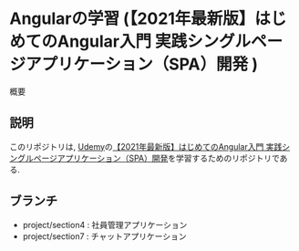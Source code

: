 Angularの学習 (【2021年最新版】はじめてのAngular入門 実践シングルページアプリケーション（SPA）開発 )
====

概要

## 説明

このリポジトリは, [Udemy](https://www.udemy.com/)の[【2021年最新版】はじめてのAngular入門 実践シングルページアプリケーション（SPA）開発](https://www.udemy.com/course/angular-ja/)を学習するためのリポジトリである.

## ブランチ

- project/section4 : 社員管理アプリケーション
- project/section7 : チャットアプリケーション
